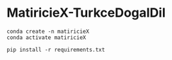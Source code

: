 # MatiricieX-TurkceDogalDil

```
conda create -n matiricieX
conda activate matiricieX
```
```
pip install -r requirements.txt
```
